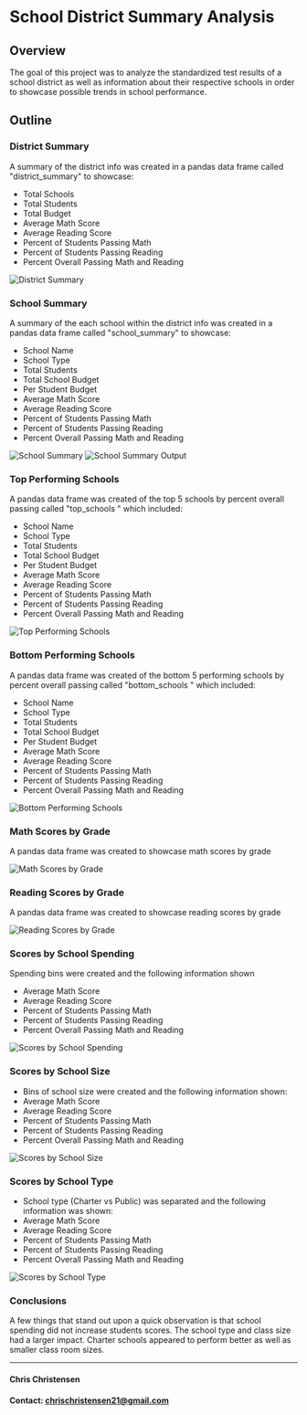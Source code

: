 # School District Summary Analysis

## Overview

The goal of this project was to analyze the standardized test results of a school district as well as information about their respective schools in order to showcase possible trends in school performance.

## Outline

### District Summary

A summary of the district info was created in a pandas data frame called "district_summary" to showcase:
* Total Schools
* Total Students
* Total Budget
* Average Math Score
* Average Reading Score
* Percent of Students Passing Math 
* Percent of Students Passing Reading 
* Percent Overall Passing Math and Reading

![District Summary](https://github.com/chrischristensen21/School-District-Data-Summary-Using-Pandas/blob/main/PyCitySchools/Screen%20Shots/District%20Summary.png?raw=true)

### School Summary

A summary of the each school within the district info was created in a pandas data frame called "school_summary" to showcase:
* School Name
* School Type
* Total Students
* Total School Budget
* Per Student Budget
* Average Math Score
* Average Reading Score
* Percent of Students Passing Math 
* Percent of Students Passing Reading 
* Percent Overall Passing Math and Reading

![School Summary](https://github.com/chrischristensen21/School-District-Data-Summary-Using-Pandas/blob/main/PyCitySchools/Screen%20Shots/School%20Summary%20Code.png?raw=true)
![School Summary Output](https://github.com/chrischristensen21/School-District-Data-Summary-Using-Pandas/blob/main/PyCitySchools/Screen%20Shots/School%20Summary%20Output%20Dataframe.png)

### Top Performing Schools 

A pandas data frame was created of the top 5 schools by percent overall passing called "top_schools " which included:
* School Name
* School Type
* Total Students
* Total School Budget
* Per Student Budget
* Average Math Score
* Average Reading Score
* Percent of Students Passing Math 
* Percent of Students Passing Reading 
* Percent Overall Passing Math and Reading

![Top Performing Schools](https://github.com/chrischristensen21/School-District-Data-Summary-Using-Pandas/blob/main/PyCitySchools/Screen%20Shots/Top%20Performing%20Schools.png)

### Bottom Performing Schools

A pandas data frame was created of the bottom 5 performing schools by percent overall passing called "bottom_schools " which included:

* School Name
* School Type
* Total Students
* Total School Budget
* Per Student Budget
* Average Math Score
* Average Reading Score
* Percent of Students Passing Math 
* Percent of Students Passing Reading 
* Percent Overall Passing Math and Reading

![Bottom Performing Schools](https://github.com/chrischristensen21/School-District-Data-Summary-Using-Pandas/blob/main/PyCitySchools/Screen%20Shots/Bottom%20Performing%20Schools.png)

### Math Scores by Grade

A pandas data frame was created to showcase math scores by grade

![Math Scores by Grade](https://github.com/chrischristensen21/School-District-Data-Summary-Using-Pandas/blob/main/PyCitySchools/Screen%20Shots/Math%20Scores%20by%20Grade.png)

### Reading Scores by Grade

A pandas data frame was created to showcase reading scores by grade

![Reading Scores by Grade](https://github.com/chrischristensen21/School-District-Data-Summary-Using-Pandas/blob/main/PyCitySchools/Screen%20Shots/Reading%20Scores%20by%20Grade.png)

### Scores by School Spending

Spending bins were created and the following information shown
* Average Math Score
* Average Reading Score
* Percent of Students Passing Math 
* Percent of Students Passing Reading 
* Percent Overall Passing Math and Reading

![Scores by School Spending](https://github.com/chrischristensen21/School-District-Data-Summary-Using-Pandas/blob/main/PyCitySchools/Screen%20Shots/Scores%20by%20School%20Spending.png)

### Scores by School Size

* Bins of school size were created and the following information shown:
* Average Math Score
* Average Reading Score
* Percent of Students Passing Math 
* Percent of Students Passing Reading 
* Percent Overall Passing Math and Reading

![Scores by School Size](https://github.com/chrischristensen21/School-District-Data-Summary-Using-Pandas/blob/main/PyCitySchools/Screen%20Shots/Score%20by%20School%20Size.png)

### Scores by School Type

* School type (Charter vs Public) was separated and the following information was shown:
* Average Math Score
* Average Reading Score
* Percent of Students Passing Math 
* Percent of Students Passing Reading 
* Percent Overall Passing Math and Reading

![Scores by School Type](https://github.com/chrischristensen21/School-District-Data-Summary-Using-Pandas/blob/main/PyCitySchools/Screen%20Shots/Scores%20by%20School%20Type.png)

### Conclusions

A few things that stand out upon a quick observation is that school spending did not increase students scores. The school type and class size had a larger impact. Charter schools appeared to perform better as well as smaller class room sizes.

---
#### Chris Christensen
#### Contact: chrischristensen21@gmail.com
